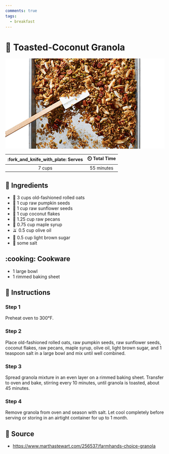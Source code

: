 ```yaml
---
comments: true
tags:
  - breakfast
---
```

# :ear_of_rice: Toasted-Coconut Granola

![Toasted-Coconut Granola](../assets/images/toasted-coconut-granola.jpg)

| :fork_and_knife_with_plate: Serves | :timer_clock: Total Time |
|:----------------------------------:|:-----------------------: |
| 7 cups | 55 minutes |

## :salt: Ingredients

- :ear_of_rice: 3 cups old-fashioned rolled oats
- :jack_o_lantern: 1 cup raw pumpkin seeds
- :sunflower: 1 cup raw sunflower seeds
- :coconut: 1 cup coconut flakes
- :chestnut: 1.25 cup raw pecans
- :maple_leaf: 0.75 cup maple syrup
- :olive: 0.5 cup olive oil
- :maple_leaf: 0.5 cup light brown sugar
- :salt: some salt

## :cooking: Cookware

- 1 large bowl
- 1 rimmed baking sheet

## :pencil: Instructions

### Step 1

Preheat oven to 300°F.

### Step 2

Place old-fashioned rolled oats, raw pumpkin seeds, raw sunflower seeds, coconut flakes, raw pecans, maple syrup, olive
oil, light brown sugar, and 1 teaspoon salt in a large bowl and mix until well combined.

### Step 3

Spread granola mixture in an even layer on a rimmed baking sheet. Transfer to oven and bake, stirring every 10 minutes,
until granola is toasted, about 45 minutes.

### Step 4

Remove granola from oven and season with salt. Let cool completely before serving or storing in an airtight container
for up to 1 month.

## :link: Source

- <https://www.marthastewart.com/256537/farmhands-choice-granola>
